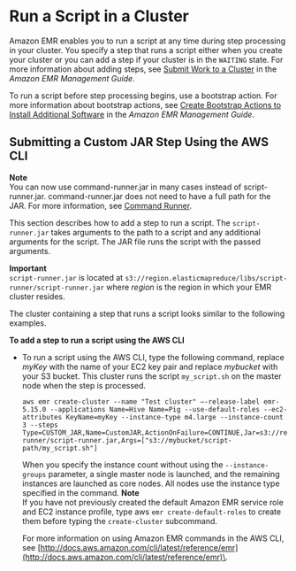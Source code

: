 # Run a Script in a Cluster<a name="emr-hadoop-script"></a>

Amazon EMR enables you to run a script at any time during step processing in your cluster\. You specify a step that runs a script either when you create your cluster or you can add a step if your cluster is in the `WAITING` state\. For more information about adding steps, see [Submit Work to a Cluster](http://docs.aws.amazon.com/emr/latest/ManagementGuide/AddingStepstoaJobFlow.html) in the *Amazon EMR Management Guide*\.

To run a script before step processing begins, use a bootstrap action\. For more information about bootstrap actions, see [Create Bootstrap Actions to Install Additional Software](http://docs.aws.amazon.com/emr/latest/ManagementGuide/emr-plan-bootstrap.html) in the *Amazon EMR Management Guide*\.

## Submitting a Custom JAR Step Using the AWS CLI<a name="emr-dev-cli-add-step-script"></a>

**Note**  
You can now use command\-runner\.jar in many cases instead of script\-runner\.jar\. command\-runner\.jar does not need to have a full path for the JAR\. For more information, see [Command Runner](emr-commandrunner.md)\.

This section describes how to add a step to run a script\. The `script-runner.jar` takes arguments to the path to a script and any additional arguments for the script\. The JAR file runs the script with the passed arguments\. 

**Important**  
`script-runner.jar` is located at `s3://region.elasticmapreduce/libs/script-runner/script-runner.jar` where *region* is the region in which your EMR cluster resides\.

The cluster containing a step that runs a script looks similar to the following examples\.

**To add a step to run a script using the AWS CLI**
+ To run a script using the AWS CLI, type the following command, replace *myKey* with the name of your EC2 key pair and replace *mybucket* with your S3 bucket\. This cluster runs the script `my_script.sh` on the master node when the step is processed\.

  ```
  aws emr create-cluster --name "Test cluster" –-release-label emr-5.15.0 --applications Name=Hive Name=Pig --use-default-roles --ec2-attributes KeyName=myKey --instance-type m4.large --instance-count 3 --steps Type=CUSTOM_JAR,Name=CustomJAR,ActionOnFailure=CONTINUE,Jar=s3://region.elasticmapreduce/libs/script-runner/script-runner.jar,Args=["s3://mybucket/script-path/my_script.sh"]
  ```

  When you specify the instance count without using the `--instance-groups` parameter, a single master node is launched, and the remaining instances are launched as core nodes\. All nodes use the instance type specified in the command\.
**Note**  
If you have not previously created the default Amazon EMR service role and EC2 instance profile, type aws `emr create-default-roles` to create them before typing the `create-cluster` subcommand\.

  For more information on using Amazon EMR commands in the AWS CLI, see [http://docs.aws.amazon.com/cli/latest/reference/emr](http://docs.aws.amazon.com/cli/latest/reference/emr)\.